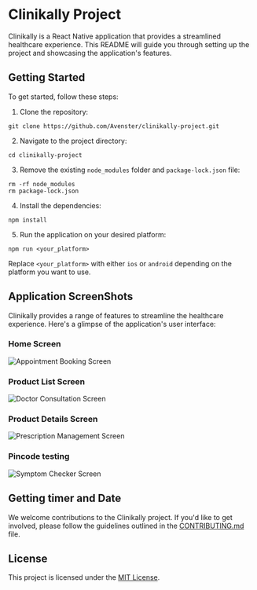 # Clinikally Project

Clinikally is a React Native application that provides a streamlined healthcare experience. This README will guide you through setting up the project and showcasing the application's features.

## Getting Started

To get started, follow these steps:

1. Clone the repository:
```
git clone https://github.com/Avenster/clinikally-project.git
```

2. Navigate to the project directory:
```
cd clinikally-project
```

3. Remove the existing `node_modules` folder and `package-lock.json` file:
```
rm -rf node_modules
rm package-lock.json
```

4. Install the dependencies:
```
npm install
```

5. Run the application on your desired platform:
```
npm run <your_platform>
```

Replace `<your_platform>` with either `ios` or `android` depending on the platform you want to use.

## Application ScreenShots

Clinikally provides a range of features to streamline the healthcare experience. Here's a glimpse of the application's user interface:

### Home Screen
![Appointment Booking Screen](./frontend/appointment-booking.png)

### Product List Screen
![Doctor Consultation Screen](./frontend/doctor-consultation.png)

### Product Details Screen
![Prescription Management Screen](./frontend/prescription-management.png)

### Pincode testing
![Symptom Checker Screen](./frontend/symptom-checker.png)

## Getting timer and Date

We welcome contributions to the Clinikally project. If you'd like to get involved, please follow the guidelines outlined in the [CONTRIBUTING.md](CONTRIBUTING.md) file.

## License

This project is licensed under the [MIT License](LICENSE).